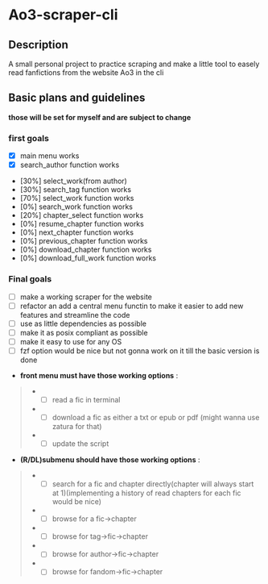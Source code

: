 # Ao3-scraper-cli

## Description

A small personal project to practice scraping and make a little tool to easely read fanfictions from the website Ao3 in the cli

## Basic plans and guidelines

**those will be set for myself and are subject to change**

### first goals

- [x] main menu works
- [x] search_author function works
- [30%] select_work(from author)
- [30%] search_tag function works
- [70%] select_work function works
- [0%] search_work function works
- [20%] chapter_select function works
- [0%] resume_chapter function works
- [0%] next_chapter function works
- [0%] previous_chapter function works
- [0%] download_chapter function works
- [0%] download_full_work function works
  
### Final goals

- [ ] make a working scraper for the website
- [ ] refactor an add a central menu functin to make it easier to add new features and streamline the code
- [ ] use as little dependencies as possible
- [ ] make it as posix compliant as possible
- [ ] make it easy to use for any OS
- [ ] fzf option would be nice but not gonna work on it till the basic version is done
- **front menu must have those working options** :

>- - [ ] read a fic in terminal
>- - [ ] download a fic as either a txt or epub or pdf (might wanna use zatura for that)
>- - [ ] update the script

- **(R/DL)submenu should have those working options** :

>- - [ ] search for a fic and chapter directly(chapter will always start at 1)(implementing a history of read chapters for each fic would be nice)
>- - [ ] browse for a fic->chapter
>- - [ ] browse for tag->fic->chapter
>- - [ ] browse for author->fic->chapter
>- - [ ] browse for fandom->fic->chapter
